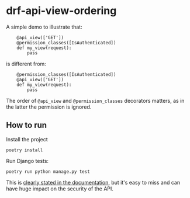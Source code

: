 # drf-api-view-ordering

A simple demo to illustrate that:
```
    @api_view(['GET'])
    @permission_classes([IsAuthenticated])
    def my_view(request):
        pass
```

is different from:
```
    @permission_classes([IsAuthenticated])
    @api_view(['GET'])
    def my_view(request):
        pass
```

The order of `@api_view` and `@permission_classes` decorators matters, as in the latter the permission is ignored.

## How to run
Install the project
```
poetry install
```

Run Django tests:
```
poetry run python manage.py test
```

This is [clearly stated in the documentation](https://www.django-rest-framework.org/api-guide/views/#api-policy-decorators),
but it's easy to miss and can have huge impact on the security of the API.
